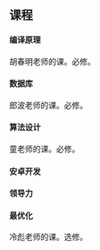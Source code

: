 ## 课程

#### 编译原理
胡春明老师的课。必修。

#### 数据库
郎波老师的课。必修。

#### 算法设计
童老师的课。必修。

#### 安卓开发

#### 领导力

#### 最优化
冷彪老师的课。选修。


